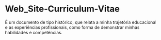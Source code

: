 # Web_Site-Curriculum-Vitae
É um documento de tipo histórico, que relata a minha trajetória educacional e as experiências profissionais, como forma de demonstrar minhas habilidades e competências.
